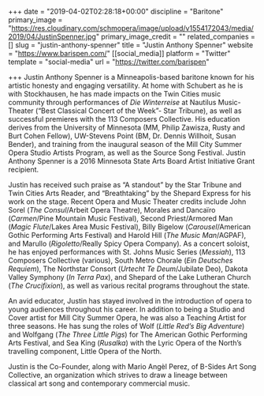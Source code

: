 +++
date = "2019-04-02T02:28:18+00:00"
discipline = "Baritone"
primary_image = "https://res.cloudinary.com/schmopera/image/upload/v1554172043/media/2019/04/JustinSpenner.jpg"
primary_image_credit = ""
related_companies = []
slug = "justin-anthony-spenner"
title = "Justin Anthony Spenner"
website = "https://www.barispen.com/"
[[social_media]]
platform = "Twitter"
template = "social-media"
url = "https://twitter.com/barispen"

+++
Justin Anthony Spenner is a Minneapolis-based baritone known for his artistic honesty and engaging versatility.  At home with Schubert as he is with Stockhausen, he has made impacts on the Twin Cities music community through performances of _Die Winterreise_ at Nautilus Music-Theater (“Best Classical Concert of the Week”- Star Tribune), as well as successful premieres with the 113 Composers Collective.  His education derives from the University of Minnesota (MM, Philip Zawisza, Rusty and Burt Cohen Fellow), UW-Stevens Point (BM, Dr. Dennis Willhoit, Susan Bender), and training from the inaugural season of the Mill City Summer Opera Studio Artists Program, as well as the Source Song Festival.  Justin Anthony Spenner is a 2016 Minnesota State Arts Board Artist Initiative Grant recipient. 

Justin has received such praise as “A standout” by the Star Tribune and Twin Cities Arts Reader, and “Breathtaking” by the Shepard Express for his work on the stage. Recent Opera and Music Theater credits include John Sorel (_The Consul_/Arbeit Opera Theatre), Morales and Dancaïro (_Carmen_/Pine Mountain Music Festival), Second Priest/Armored Man (_Magic Flute_/Lakes Area Music Festival), Billy Bigelow (_Carousel_/American Gothic Performing Arts Festival) and Harold Hill (_The Music Man_/AGPAF), and Marullo (_Rigoletto_/Really Spicy Opera Company).  As a concert soloist, he has enjoyed performances with St. Johns Music Series (_Messiah_), 113 Composers Collective (various), South Metro Chorale (_Ein Deutsches Requiem_), The Northstar Consort (_Urtecht Te Deum_/Jubilate Deo), Dakota Valley Symphony (_In Terra Pax_), and Shepard of the Lake Lutheran Church (_The Crucifixion_), as well as various recital programs throughout the state.   

An avid educator, Justin has stayed involved in the introduction of opera to young audiences throughout his career.  In addition to being a Studio and Cover artist for Mill City Summer Opera, he was also a Teaching Artist for three seasons.  He has sung the roles of Wolf (_Little Red’s Big Adventure_) and Wolfgang (_The Three Little Pigs_) for The American Gothic Performing Arts Festival, and Sea King (_Rusalka_) with the Lyric Opera of the North’s travelling component, Little Opera of the North.

Justin is the Co-Founder, along with Mario Angèl Perez, of B-Sides Art Song Collective, an organization which strives to draw a lineage between classical art song and contemporary commercial music.